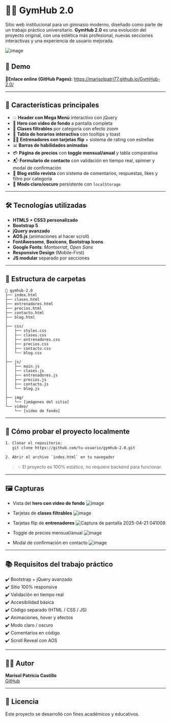 # 🏋️‍♀️ GymHub 2.0

Sitio web institucional para un gimnasio moderno, diseñado como parte de un trabajo práctico universitario. **GymHub 2.0** es una evolución del proyecto original, con una estética más profesional, nuevas secciones interactivas y una experiencia de usuario mejorada.

![image](https://github.com/user-attachments/assets/14ce5fbc-dcfb-4641-851c-06896516189e)


## 🚀 Demo

📍**Enlace online (GitHub Pages):** https://marisolpatri77.github.io/GymHub-2.0/

---

## 📌 Características principales

- 💥 **Header con Mega Menú** interactivo con jQuery
- 🎥 **Hero con video de fondo** a pantalla completa
- 🧘 **Clases filtrables** por categoría con efecto zoom
- 📅 **Tabla de horarios interactiva** con tooltips y toast
- 🧑‍🏫 **Entrenadores con tarjetas flip** + sistema de rating con estrellas
- 📊 **Barras de habilidades animadas**
- 💳 **Página de precios** con **toggle mensual/anual** y tabla comparativa
- 📬 **Formulario de contacto** con validación en tiempo real, spinner y modal de confirmación
- 📰 **Blog estilo revista** con sistema de comentarios, respuestas, likes y filtro por categoría
- 🌙 **Modo claro/oscuro** persistente con `localStorage`

---

## 🛠️ Tecnologías utilizadas

- **HTML5 + CSS3 personalizado**
- **Bootstrap 5**
- **jQuery avanzado**
- **AOS.js** (animaciones al hacer scroll)
- **FontAwesome**, **Boxicons**, **Bootstrap Icons**
- **Google Fonts**: *Montserrat*, *Open Sans*
- **Responsive Design** (Mobile-First)
- **JS modular** separado por secciones

---

## 📂 Estructura de carpetas

```
📁 gymhub-2.0
├── index.html
├── clases.html
├── entrenadores.html
├── precios.html
├── contacto.html
├── blog.html
│
├── css/
│   ├── styles.css
│   ├── clases.css
│   ├── entrenadores.css
│   ├── precios.css
│   ├── contacto.css
│   └── blog.css
│
├── js/
│   ├── main.js
│   ├── clases.js
│   ├── entrenadores.js
│   ├── precios.js
│   ├── contacto.js
│   └── blog.js
│
├── img/
│   └── [imágenes del sitio]
└── video/
    └── [video de fondo]
```

---

## 🧪 Cómo probar el proyecto localmente

```bash
1. Clonar el repositorio:
   git clone https://github.com/tu-usuario/gymhub-2.0.git

2. Abrir el archivo `index.html` en tu navegador
```

> 💡 El proyecto es 100% estático, no requiere backend para funcionar.

---

## 🖼️ Capturas

- Vista del **hero con video de fondo**
  ![image](https://github.com/user-attachments/assets/70189f19-81bd-4866-b6c4-bc10c7fbb7a5)

- Tarjetas de **clases filtrables**
  ![image](https://github.com/user-attachments/assets/0226d539-8683-45f2-8363-884432bf9cbb)

- Tarjetas flip de **entrenadores**
  ![Captura de pantalla 2025-04-21 041009](https://github.com/user-attachments/assets/d43835ef-8085-41b8-b7ee-b89012946f78)

- Toggle de precios mensual/anual
  ![image](https://github.com/user-attachments/assets/394e552c-078a-4450-a152-918619666b29)

- Modal de confirmación en contacto
![image](https://github.com/user-attachments/assets/bb34c445-e92d-4b38-bd4d-ac8b1938c026)

---

## 📚 Requisitos del trabajo práctico

✔️ Bootstrap + jQuery avanzado  
✔️ Sitio 100% responsive  
✔️ Validación en tiempo real  
✔️ Accesibilidad básica  
✔️ Código separado (HTML / CSS / JS)  
✔️ Animaciones, hover y efectos  
✔️ Modo claro / oscuro  
✔️ Comentarios en código  
✔️ Scroll Reveal con AOS

---

## 👩‍💻 Autor

**Marisol Patricia Castillo**  
[GitHub](https://github.com/marisolpatri77)

---

## 📄 Licencia

Este proyecto se desarrolló con fines académicos y educativos.
